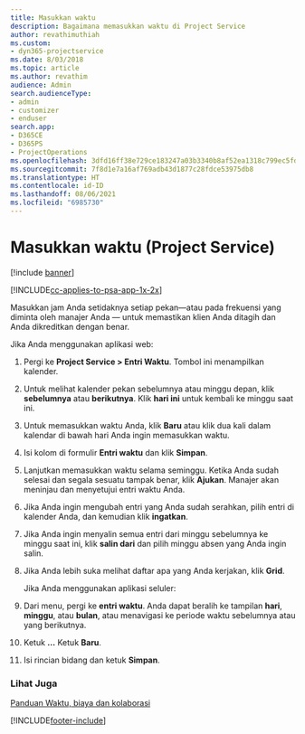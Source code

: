 ```yaml
---
title: Masukkan waktu
description: Bagaimana memasukkan waktu di Project Service
author: revathimuthiah
ms.custom:
- dyn365-projectservice
ms.date: 8/03/2018
ms.topic: article
ms.author: revathim
audience: Admin
search.audienceType:
- admin
- customizer
- enduser
search.app:
- D365CE
- D365PS
- ProjectOperations
ms.openlocfilehash: 3dfd16ff38e729ce183247a03b3340b8af52ea1318c799ec5fd544d7b94086be
ms.sourcegitcommit: 7f8d1e7a16af769adb43d1877c28fdce53975db8
ms.translationtype: HT
ms.contentlocale: id-ID
ms.lasthandoff: 08/06/2021
ms.locfileid: "6985730"
---
```

# <a name="enter-time-project-service"></a>Masukkan waktu (Project Service)

[!include [banner](../includes/psa-now-project-operations.md)]

[!INCLUDE[cc-applies-to-psa-app-1x-2x](../includes/cc-applies-to-psa-app-1x-2x.md)]

Masukkan jam Anda setidaknya setiap pekan—atau pada frekuensi yang diminta oleh manajer Anda — untuk memastikan klien Anda ditagih dan Anda dikreditkan dengan benar.  
  
 Jika Anda menggunakan aplikasi web:  
  
1. Pergi ke **Project Service > Entri Waktu**. Tombol ini menampilkan kalender.  
  
2. Untuk melihat kalender pekan sebelumnya atau minggu depan, klik **sebelumnya** atau **berikutnya**. Klik **hari ini** untuk kembali ke minggu saat ini.  
  
3. Untuk memasukkan waktu Anda, klik **Baru** atau klik dua kali dalam kalendar di bawah hari Anda ingin memasukkan waktu.  
  
4. Isi kolom di formulir **Entri waktu** dan klik **Simpan**.  
  
5. Lanjutkan memasukkan waktu selama seminggu. Ketika Anda sudah selesai dan segala sesuatu tampak benar, klik **Ajukan**. Manajer akan meninjau dan menyetujui entri waktu Anda.  
  
6. Jika Anda ingin mengubah entri yang Anda sudah serahkan, pilih entri di kalender Anda, dan kemudian klik **ingatkan**.  
  
7. Jika Anda ingin menyalin semua entri dari minggu sebelumnya ke minggu saat ini, klik **salin dari** dan pilih minggu absen yang Anda ingin salin.  
  
8. Jika Anda lebih suka melihat daftar apa yang Anda kerjakan, klik **Grid**.  
  
   Jika Anda menggunakan aplikasi seluler:  
  
9. Dari menu, pergi ke **entri waktu**.     Anda dapat beralih ke tampilan **hari**, **minggu**, atau **bulan**, atau menavigasi ke periode waktu sebelumnya atau yang berikutnya.  
  
10. Ketuk **…** Ketuk **Baru**.  
  
11. Isi rincian bidang dan ketuk **Simpan**.  
  
### <a name="see-also"></a>Lihat Juga  
 [Panduan Waktu, biaya dan kolaborasi](../psa/time-expense-collaboration-guide.md)


[!INCLUDE[footer-include](../includes/footer-banner.md)]